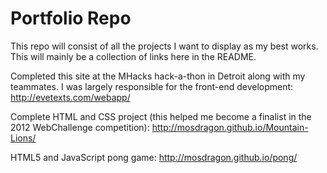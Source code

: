 Portfolio Repo
=========

This repo will consist of all the projects I want to display as my best works. This will mainly be a collection of links here in the README.

Completed this site at the MHacks hack-a-thon in Detroit along with my teammates. I was largely responsible for the front-end development: http://evetexts.com/webapp/ <br />

Complete HTML and CSS project (this helped me become a finalist in the 2012 WebChallenge competition): http://mosdragon.github.io/Mountain-Lions/ <br />

HTML5 and JavaScript pong game: http://mosdragon.github.io/pong/ <br/>
